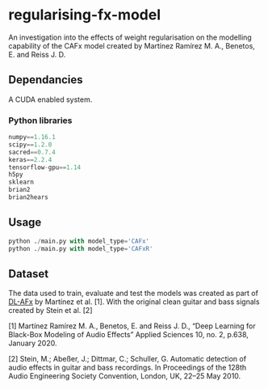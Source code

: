 # regularising-fx-model

An investigation into the effects of weight regularisation on the modelling capability of the CAFx model created by Martínez Ramírez M. A., Benetos, E. and Reiss J. D.

## Dependancies

A CUDA enabled system.

### Python libraries

``` Python
numpy==1.16.1
scipy==1.2.0
sacred==0.7.4
keras==2.2.4
tensorflow-gpu==1.14
h5py
sklearn
brian2
brian2hears
```

## Usage

``` Python
python ./main.py with model_type='CAFx'
python ./main.py with model_type='CAFxR'
```

## Dataset

The data used to train, evaluate and test the models was created as part of [DL-AFx](https://github.com/mchijmma/DL-AFx/tree/master/src) by Martínez et al. [1]. With the original clean guitar and bass signals created by Stein et al. [2]

[1] Martínez Ramírez M. A., Benetos, E. and Reiss J. D., “Deep Learning for Black-Box Modeling of Audio Effects” Applied Sciences 10, no. 2, p.638, January 2020.

[2] Stein, M.; Abeßer, J.; Dittmar, C.; Schuller, G. Automatic detection of audio effects in guitar and bass recordings. In Proceedings of the 128th Audio Engineering Society Convention, London, UK, 22–25 May 2010.